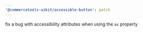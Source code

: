 ```yaml
---
'@commercetools-uikit/accessible-button': patch
---
```


fix a bug with accessibility attributes when using the `as` property
